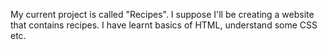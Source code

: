 My current project is called "Recipes". I suppose I'll be creating a website that contains recipes.
I have learnt basics of HTML, understand some CSS etc.

